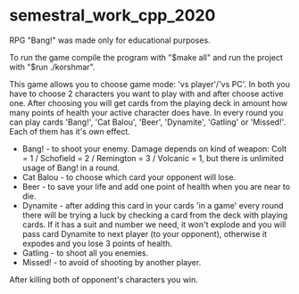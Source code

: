 # semestral_work_cpp_2020
RPG "Bang!" was made only for educational purposes.

To run the game compile the program with "$make all" and run the project with "$run ./korshmar".

This game allows you to choose game mode: 'vs player'/'vs PC'. In both you have to choose 2 characters you want to play with and after choose active one.
After choosing you will get cards from the playing deck in amount how many points of health your active character does have.
In every round you can play cards 'Bang!', 'Cat Balou', 'Beer', 'Dynamite', 'Gatling' or 'Missed!'. Each of them has it's own effect.
* Bang!     - to shoot your enemy. Damage depends on kind of weapon: Colt = 1 / Schofield = 2 / Remington = 3 / Volcanic = 1, but there is unlimited usage of Bang! in a round.
* Cat Balou - to choose which card your opponent will lose.
* Beer      - to save your life and add one point of health when you are near to die.
* Dynamite  - after adding this card in your cards 'in a game' every round there will be trying a luck by checking a card from the deck with playing cards. If it has a suit and number we need, it won't explode and you will pass card Dynamite to next player (to your opponent), otherwise it expodes and you lose 3 points of health.
* Gatling   - to shoot all you enemies.
* Missed!   - to avoid of shooting by another player.

After killing both of opponent's characters you win.

